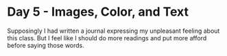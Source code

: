 # Day 5 - Images, Color, and Text

Supposingly I had written a journal expressing my unpleasant feeling about this class.  But I feel like I should do more readings and put more afford before saying those words.  
